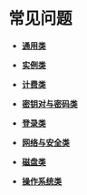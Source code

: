 # 常见问题<a name="index"></a>

-   **[通用类](通用类.md)**  

-   **[实例类](实例类.md)**  

-   **[计费类](计费类.md)**  

-   **[密钥对与密码类](密钥对与密码类.md)**  

-   **[登录类](登录类.md)**  

-   **[网络与安全类](网络与安全类.md)**  

-   **[磁盘类](磁盘类.md)**  

-   **[操作系统类](操作系统类.md)**  



